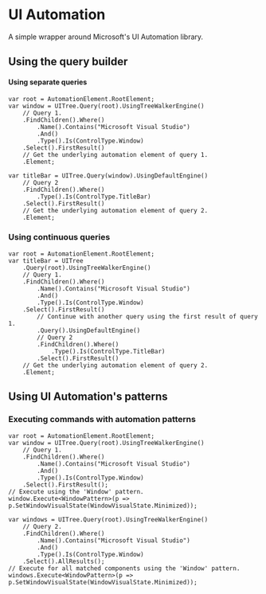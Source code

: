 UI Automation
============

A simple wrapper around Microsoft's UI Automation library.



Using the query builder
-----------------------


#### Using separate queries

    var root = AutomationElement.RootElement;
    var window = UITree.Query(root).UsingTreeWalkerEngine()
        // Query 1.
        .FindChildren().Where()
            .Name().Contains("Microsoft Visual Studio")
            .And()
            .Type().Is(ControlType.Window)
        .Select().FirstResult()
        // Get the underlying automation element of query 1.
        .Element;

    var titleBar = UITree.Query(window).UsingDefaultEngine()
        // Query 2
        .FindChildren().Where()
            .Type().Is(ControlType.TitleBar)
        .Select().FirstResult()
        // Get the underlying automation element of query 2.
        .Element;


### Using continuous queries

    var root = AutomationElement.RootElement;
    var titleBar = UITree
        .Query(root).UsingTreeWalkerEngine()
        // Query 1.
        .FindChildren().Where()
            .Name().Contains("Microsoft Visual Studio")
            .And()
            .Type().Is(ControlType.Window)
        .Select().FirstResult()
            // Continue with another query using the first result of query 1.
            .Query().UsingDefaultEngine()
            // Query 2
            .FindChildren().Where()
                .Type().Is(ControlType.TitleBar)
            .Select().FirstResult()
        // Get the underlying automation element of query 2.
        .Element;



Using UI Automation's patterns
------------------------------


### Executing commands with automation patterns

    var root = AutomationElement.RootElement;
    var window = UITree.Query(root).UsingTreeWalkerEngine()
        // Query 1.
        .FindChildren().Where()
            .Name().Contains("Microsoft Visual Studio")
            .And()
            .Type().Is(ControlType.Window)
        .Select().FirstResult();
    // Execute using the 'Window' pattern.
    window.Execute<WindowPattern>(p => p.SetWindowVisualState(WindowVisualState.Minimized));

    var windows = UITree.Query(root).UsingTreeWalkerEngine()
        // Query 2.
        .FindChildren().Where()
            .Name().Contains("Microsoft Visual Studio")
            .And()
            .Type().Is(ControlType.Window)
        .Select().AllResults();
    // Execute for all matched components using the 'Window' pattern.
    windows.Execute<WindowPattern>(p => p.SetWindowVisualState(WindowVisualState.Minimized));

